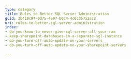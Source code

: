 ```yaml
---
type: category
title: Rules to Better SQL Server Administration
guid: 2b410c97-0d75-4e97-b0c4-4c6c35752ac2
uri: rules-to-better-sql-server-administration
index:
- do-you-know-to-never-give-sql-server-all-your-ram
- keep-sharepoint-databases-in-a-separate-sql-instance
- do-you-turn-off-auto-update-on-your-servers
- do-you-turn-off-auto-update-on-your-sharepoint-servers

---
```

 


